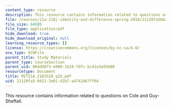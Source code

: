 ```yaml
---
content_type: resource
description: This resource contains information related to questions on Cole and Guy-Sheftall.
file: /courses/21a-218j-identity-and-difference-spring-2010/21120fa504213e01d2b7a4742467ff64_MIT21A_218JS10_q15.pdf
file_size: 64505
file_type: application/pdf
hide_download: true
hide_download_original: null
learning_resource_types: []
license: https://creativecommons.org/licenses/by-nc-sa/4.0/
ocw_type: OCWFile
parent_title: Study Materials
parent_type: CourseSection
parent_uid: 06dd9873-e909-1b24-fdfc-bc41e3a95680
resourcetype: Document
title: MIT21A_218JS10_q15.pdf
uid: 21120fa5-0421-3e01-d2b7-a4742467ff64
---
```

This resource contains information related to questions on Cole and Guy-Sheftall.